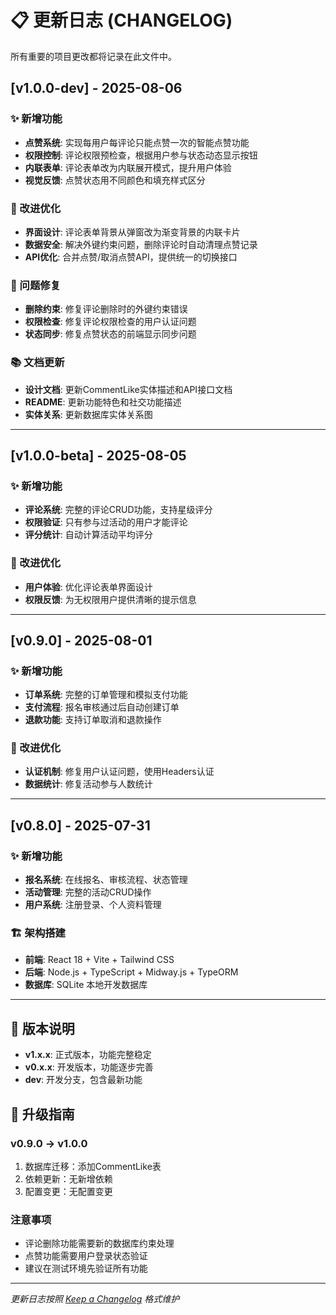 # 📋 更新日志 (CHANGELOG)

所有重要的项目更改都将记录在此文件中。

## [v1.0.0-dev] - 2025-08-06

### ✨ 新增功能
- **点赞系统**: 实现每用户每评论只能点赞一次的智能点赞功能
- **权限控制**: 评论权限预检查，根据用户参与状态动态显示按钮
- **内联表单**: 评论表单改为内联展开模式，提升用户体验
- **视觉反馈**: 点赞状态用不同颜色和填充样式区分

### 🔧 改进优化
- **界面设计**: 评论表单背景从弹窗改为渐变背景的内联卡片
- **数据安全**: 解决外键约束问题，删除评论时自动清理点赞记录
- **API优化**: 合并点赞/取消点赞API，提供统一的切换接口

### 🐛 问题修复
- **删除约束**: 修复评论删除时的外键约束错误
- **权限检查**: 修复评论权限检查的用户认证问题
- **状态同步**: 修复点赞状态的前端显示同步问题

### 📚 文档更新
- **设计文档**: 更新CommentLike实体描述和API接口文档
- **README**: 更新功能特色和社交功能描述
- **实体关系**: 更新数据库实体关系图

---

## [v1.0.0-beta] - 2025-08-05

### ✨ 新增功能
- **评论系统**: 完整的评论CRUD功能，支持星级评分
- **权限验证**: 只有参与过活动的用户才能评论
- **评分统计**: 自动计算活动平均评分

### 🔧 改进优化
- **用户体验**: 优化评论表单界面设计
- **权限反馈**: 为无权限用户提供清晰的提示信息

---

## [v0.9.0] - 2025-08-01

### ✨ 新增功能
- **订单系统**: 完整的订单管理和模拟支付功能
- **支付流程**: 报名审核通过后自动创建订单
- **退款功能**: 支持订单取消和退款操作

### 🔧 改进优化
- **认证机制**: 修复用户认证问题，使用Headers认证
- **数据统计**: 修复活动参与人数统计

---

## [v0.8.0] - 2025-07-31

### ✨ 新增功能
- **报名系统**: 在线报名、审核流程、状态管理
- **活动管理**: 完整的活动CRUD操作
- **用户系统**: 注册登录、个人资料管理

### 🏗️ 架构搭建
- **前端**: React 18 + Vite + Tailwind CSS
- **后端**: Node.js + TypeScript + Midway.js + TypeORM
- **数据库**: SQLite 本地开发数据库

---

## 📝 版本说明

- **v1.x.x**: 正式版本，功能完整稳定
- **v0.x.x**: 开发版本，功能逐步完善
- **dev**: 开发分支，包含最新功能

## 🔄 升级指南

### v0.9.0 → v1.0.0
1. 数据库迁移：添加CommentLike表
2. 依赖更新：无新增依赖
3. 配置变更：无配置变更

### 注意事项
- 评论删除功能需要新的数据库约束处理
- 点赞功能需要用户登录状态验证
- 建议在测试环境先验证所有功能

---

*更新日志按照 [Keep a Changelog](https://keepachangelog.com/) 格式维护*
